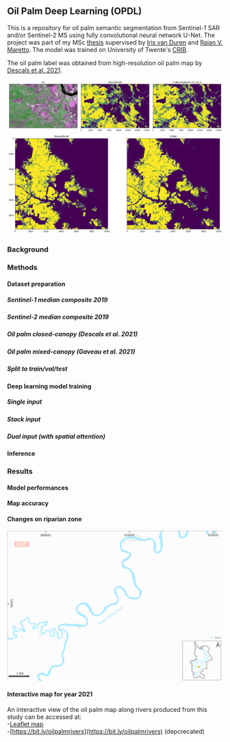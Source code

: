 ## Oil Palm Deep Learning (OPDL)

This is a repository for oil palm semantic segmentation from Sentinel-1 SAR and/or Sentinel-2 MS using fully convolutional neural network U-Net. The project was part of my MSc [thesis](http://essay.utwente.nl/97994/) supervised by [Iris van Duren](https://research.utwente.nl/en/persons/ic-van-duren) and [Raian V. Maretto](https://research.utwente.nl/en/persons/raian-vargas-maretto). The model was trained on University of Twente's [CRIB](https://platform.crib.utwente.nl/). <br>

The oil palm label was obtained from high-resolution oil palm map by [Descals et al. 2021](https://zenodo.org/record/4473715).<br>

![](figures/prediction.png "Comparison of SAR image, predicted oil palm, and reference oil palm map")
![](figures/pred2.png "Comparison of reference oil palm map and predicted oil palm")

### Background

### Methods
#### Dataset preparation
##### Sentinel-1 median composite 2019
##### Sentinel-2 median composite 2019
##### Oil palm closed-canopy (Descals et al. 2021)
##### Oil palm mixed-canopy (Gaveau et al. 2021)
##### Split to train/val/test
#### Deep learning model training
##### Single input

##### Stack input
##### Dual input (with spatial attention)
#### Inference

### Results
#### Model performances
#### Map accuracy
#### Changes on riparian zone
![](figures/riparian.gif "oil palm plantation on riparian zone")
#### Interactive map for year 2021
An interactive view of the oil palm map along rivers produced from this study can be accessed at:<br>
-[Leaflet map](https://geografif.github.io/opdl/map)<br>
-[https://bit.ly/oilpalmrivers](https://bit.ly/oilpalmrivers) (depcrecated)



